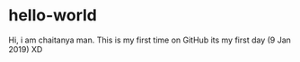 # hello-world

Hi, i am chaitanya man. This is my first time on GitHub its my first day (9 Jan 2019) XD
